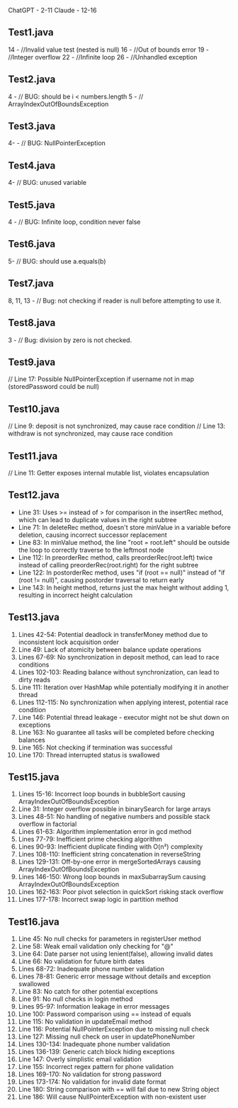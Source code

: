 ChatGPT - 2-11
Claude - 12-16


## Test1.java ##
14 -  //Invalid value test (nested is null)
16 -  //Out of bounds error
19 -  //Integer overflow
22 -  //Infinite loop
26 -  //Unhandled exception

## Test2.java ##
4 - // BUG: should be i < numbers.length
5 - // ArrayIndexOutOfBoundsException

## Test3.java ##
4- - // BUG: NullPointerException

## Test4.java ##
4-  // BUG: unused variable

## Test5.java ##
4 - // BUG: Infinite loop, condition never false

## Test6.java ##
5- // BUG: should use a.equals(b)

## Test7.java ##
8, 11, 13 - // Bug: not checking if reader is null before attempting to use it.

## Test8.java ##
3 -  // Bug: division by zero is not checked.

## Test9.java ##
// Line 17: Possible NullPointerException if username not in map (storedPassword could be null)

## Test10.java ##
// Line 9: deposit is not synchronized, may cause race condition
// Line 13: withdraw is not synchronized, may cause race condition

## Test11.java ##
// Line 11: Getter exposes internal mutable list, violates encapsulation

## Test12.java ##
 * Line 31: Uses >= instead of > for comparison in the insertRec method, which can lead to duplicate values in the right subtree
 * Line 71: In deleteRec method, doesn't store minValue in a variable before deletion, causing incorrect successor replacement
 * Line 83: In minValue method, the line "root = root.left" should be outside the loop to correctly traverse to the leftmost node
 * Line 112: In preorderRec method, calls preorderRec(root.left) twice instead of calling preorderRec(root.right) for the right subtree
 * Line 122: In postorderRec method, uses "if (root == null)" instead of "if (root != null)", causing postorder traversal to return early
 * Line 143: In height method, returns just the max height without adding 1, resulting in incorrect height calculation

## Test13.java ##
1. Lines 42-54: Potential deadlock in transferMoney method due to inconsistent lock acquisition order
2. Line 49: Lack of atomicity between balance update operations
3. Lines 67-69: No synchronization in deposit method, can lead to race conditions
4. Lines 102-103: Reading balance without synchronization, can lead to dirty reads
5. Line 111: Iteration over HashMap while potentially modifying it in another thread
6. Lines 112-115: No synchronization when applying interest, potential race condition
7. Line 146: Potential thread leakage - executor might not be shut down on exceptions
8. Line 163: No guarantee all tasks will be completed before checking balances
9. Line 165: Not checking if termination was successful
10. Line 170: Thread interrupted status is swallowed

## Test15.java ##
1. Lines 15-16: Incorrect loop bounds in bubbleSort causing ArrayIndexOutOfBoundsException
2. Line 31: Integer overflow possible in binarySearch for large arrays
3. Lines 48-51: No handling of negative numbers and possible stack overflow in factorial
4. Lines 61-63: Algorithm implementation error in gcd method
5. Lines 77-79: Inefficient prime checking algorithm
6. Lines 90-93: Inefficient duplicate finding with O(n²) complexity
7. Lines 108-110: Inefficient string concatenation in reverseString
8. Lines 129-131: Off-by-one error in mergeSortedArrays causing ArrayIndexOutOfBoundsException
9. Lines 146-150: Wrong loop bounds in maxSubarraySum causing ArrayIndexOutOfBoundsException
10. Lines 162-163: Poor pivot selection in quickSort risking stack overflow
11. Lines 177-178: Incorrect swap logic in partition method

## Test16.java ## 
1. Line 45: No null checks for parameters in registerUser method
2. Line 58: Weak email validation only checking for "@"
3. Line 64: Date parser not using lenient(false), allowing invalid dates
4. Line 66: No validation for future birth dates
5. Lines 68-72: Inadequate phone number validation
6. Lines 78-81: Generic error message without details and exception swallowed
7. Line 83: No catch for other potential exceptions
8. Line 91: No null checks in login method
9. Lines 95-97: Information leakage in error messages
10. Line 100: Password comparison using == instead of equals
11. Line 115: No validation in updateEmail method
12. Line 116: Potential NullPointerException due to missing null check
13. Line 127: Missing null check on user in updatePhoneNumber
14. Lines 130-134: Inadequate phone number validation
15. Lines 136-139: Generic catch block hiding exceptions
16. Line 147: Overly simplistic email validation
17. Line 155: Incorrect regex pattern for phone validation
18. Lines 169-170: No validation for strong password
19. Lines 173-174: No validation for invalid date format
20. Line 180: String comparison with == will fail due to new String object
21. Line 186: Will cause NullPointerException with non-existent user